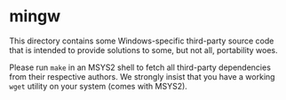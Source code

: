 # mingw

This directory contains some Windows-specific third-party source code
that is intended to provide solutions to some, but not all,
portability woes.

Please run `make` in an MSYS2 shell to fetch all third-party
dependencies from their respective authors. We strongly insist that
you have a working `wget` utility on your system (comes with MSYS2).
